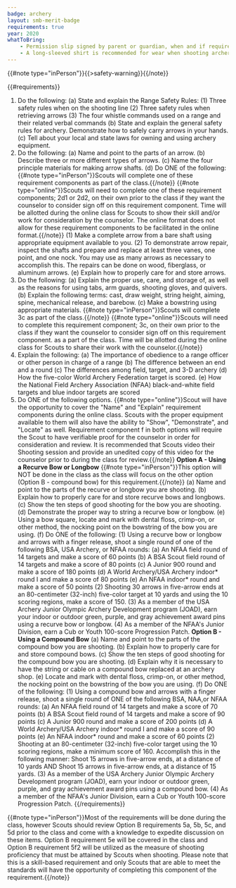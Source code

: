 ```yaml
---
badge: archery
layout: smb-merit-badge
requirements: true
year: 2020
whatToBring:
    - Permission slip signed by parent or guardian, when and if required by the facility or location the Archery activity is being held at (check with Scoutmaster Bucky if you are uncertain whether a permission slip is needed)
    - A long-sleeved shirt is recommended for wear when shooting archery
---
```


{{#note type="inPerson"}}{{>safety-warning}}{{/note}}

{{#requirements}}
1. Do the following:
    (a) State and explain the Range Safety Rules:
        (1) Three safety rules when on the shooting line
        (2) Three safety rules when retrieving arrows
        (3) The four whistle commands used on a range and their related verbal commands
    (b) State and explain the general safety rules for archery. Demonstrate how to safely carry arrows in your hands.
    (c) Tell about your local and state laws for owning and using archery equipment.
2. Do the following:
    (a) Name and point to the parts of an arrow.
    (b) Describe three or more different types of arrows.
    (c) Name the four principle materials for making arrow shafts.
    (d) Do ONE of the following:
        {{#note type="inPerson"}}Scouts will complete one of these requirement components as part of the class.{{/note}}
        {{#note type="online"}}Scouts will need to complete one of these requirement components; 2d1 or 2d2, on their own prior to the class if they want the counselor to consider sign off on this requirement component. Time will be allotted during the online class for Scouts to show their skill and/or work for consideration by the counselor. The online format does not allow for these requirement components to be facilitated in the online format.{{/note}}
        (1) Make a complete arrow from a bare shaft using appropriate equipment available to you.
        (2) To demonstrate arrow repair, inspect the shafts and prepare and replace at least three vanes, one point, and one nock. You may use as many arrows as necessary to accomplish this. The repairs can be done on wood, fiberglass, or aluminum arrows.
    (e) Explain how to properly care for and store arrows.
3. Do the following:
    (a) Explain the proper use, care, and storage of, as well as the reasons for using tabs, arm guards, shooting gloves, and quivers.
    (b) Explain the following terms: cast, draw weight, string height, aiming, spine, mechanical release, and barebow.
    (c) Make a bowstring using appropriate materials.
        {{#note type="inPerson"}}Scouts will complete 3c as part of the class.{{/note}}
        {{#note type="online"}}Scouts will need to complete this requirement component; 3c, on their own prior to the class if they want the counselor to consider sign off on this requirement component. as a part of the class. Time will be allotted during the online class for Scouts to share their work with the counselor.{{/note}}
4. Explain the following:
    (a) The importance of obedience to a range officer or other person in charge of a range
    (b) The difference between an end and a round
    (c) The differences among field, target, and 3-D archery
    (d) How the five-color World Archery Federation target is scored.
    (e) How the National Field Archery Association (NFAA) black-and-white field targets and blue indoor targets are scored
5. Do ONE of the following options.
    {{#note type="online"}}Scout will have the opportunity to cover the "Name" and "Explain" requirement components during the online class.  Scouts with the proper equipment available to them will also have the ability to "Show", "Demonstrate", and "Locate" as well. Requirement component f in both options will require the Scout to have verifiable proof for the counselor in order for consideration and review.  It is recommended that Scouts video their Shooting session and provide an unedited copy of this video for the counselor prior to during the class for review.{{/note}}
    **Option A - Using a Recurve Bow or Longbow**
    {{#note type="inPerson"}}This option will NOT be done in the class as the class will focus on the other option (Option B - compound bow) for this requirement.{{/note}}
    (a) Name and point to the parts of the recurve or longbow you are shooting.
    (b) Explain how to properly care for and store recurve bows and longbows.
    (c) Show the ten steps of good shooting for the bow you are shooting.
    (d) Demonstrate the proper way to string a recurve bow or longbow.
    (e) Using a bow square, locate and mark with dental floss, crimp-on, or other method, the nocking point on the bowstring of the bow you are using.
    (f) Do ONE of the following:
        (1) Using a recurve bow or longbow and arrows with a finger release, shoot a single round of one of the following BSA, USA Archery, or NFAA rounds:
            (a) An NFAA field round of 14 targets and make a score of 60 points
            (b) A BSA Scout field round of 14 targets and make a score of 80 points
            (c) A Junior 900 round and make a score of 180 points
            (d) A World Archery/USA Archery indoor* round I and make a score of 80 points
            (e) An NFAA indoor* round and make a score of 50 points
        (2) Shooting 30 arrows in five-arrow ends at an 80-centimeter (32-inch) five-color target at 10 yards and using the 10 scoring regions, make a score of 150.
        (3) As a member of the USA Archery Junior Olympic Archery Development program (JOAD), earn your indoor or outdoor green, purple, and gray achievement award pins using a recurve bow or longbow.
        (4) As a member of the NFAA's Junior Division, earn a Cub or Youth 100-score Progression Patch.
    **Option B - Using a Compound Bow**
    (a) Name and point to the parts of the compound bow you are shooting.
    (b) Explain how to properly care for and store compound bows.
    (c) Show the ten steps of good shooting for the compound bow you are shooting.
    (d) Explain why it is necessary to have the string or cable on a compound bow replaced at an archery shop.
    (e) Locate and mark with dental floss, crimp-on, or other method, the nocking point on the bowstring of the bow you are using.
    (f) Do ONE of the following:
        (1) Using a compound bow and arrows with a finger release, shoot a single round of ONE of the following BSA, NAA,or NFAA rounds:
            (a) An NFAA field round of 14 targets and make a score of 70 points
            (b) A BSA Scout field round of 14 targets and make a score of 90 points
            (c) A Junior 900 round and make a score of 200 points
            (d) A World Archery/USA Archery indoor* round I and make a score of 90 points
            (e) An NFAA indoor* round and make a score of 60 points
        (2) Shooting at an 80-centimeter (32-inch) five-color target using the 10 scoring regions, make a minimum score of 160. Accomplish this in the following manner:
            Shoot 15 arrows in five-arrow ends, at a distance of 10 yards
            AND
            Shoot 15 arrows in five-arrow ends, at a distance of 15 yards.
        (3) As a member of the USA Archery Junior Olympic Archery Development program (JOAD), earn your indoor or outdoor green, purple, and gray achievement award pins using a compound bow.
        (4) As a member of the NFAA's Junior Division, earn a Cub or Youth 100-score Progression Patch.
{{/requirements}}

{{#note type="inPerson"}}Most of the requirements will be done during the class, however Scouts should review Option B requirements 5a, 5b, 5c, and 5d prior to the class and come with a knowledge to expedite discussion on these items. Option B requirement 5e will be covered in the class and Option B requirement 5f2 will be utilized as the measure of shooting proficiency that must be attained by Scouts when shooting. Please note that this is a skill-based requirement and only Scouts that are able to meet the standards will have the opportunity of completing this component of the requirement.{{/note}}
